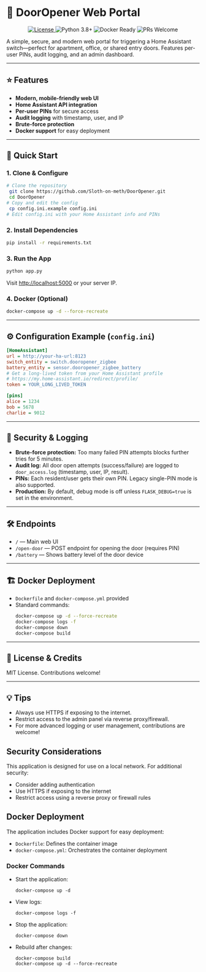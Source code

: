 # 🚪 DoorOpener Web Portal

<p align="center">
  <a href="https://github.com/Sloth-on-meth/DoorOpener/blob/main/LICENSE">
    <img src="https://img.shields.io/github/license/Sloth-on-meth/DoorOpener?style=for-the-badge" alt="License">
  </a>
  <img src="https://img.shields.io/badge/python-3.8%2B-blue?style=for-the-badge" alt="Python 3.8+">
  <img src="https://img.shields.io/badge/docker-ready-2496ed?style=for-the-badge&logo=docker&logoColor=white" alt="Docker Ready">
  <img src="https://img.shields.io/badge/PRs-welcome-brightgreen?style=for-the-badge" alt="PRs Welcome">
</p>

A simple, secure, and modern web portal for triggering a Home Assistant switch—perfect for apartment, office, or shared entry doors. Features per-user PINs, audit logging, and an admin dashboard.

---

## ⭐ Features

- **Modern, mobile-friendly web UI**
- **Home Assistant API integration** 
- **Per-user PINs** for secure access
- **Audit logging** with timestamp, user, and IP
- **Brute-force protection**
- **Docker support** for easy deployment

---

## 🚀 Quick Start

### 1. Clone & Configure
```bash
# Clone the repository
 git clone https://github.com/Sloth-on-meth/DoorOpener.git
 cd DoorOpener
# Copy and edit the config
 cp config.ini.example config.ini
# Edit config.ini with your Home Assistant info and PINs
```

### 2. Install Dependencies
```bash
pip install -r requirements.txt
```

### 3. Run the App
```bash
python app.py
```
Visit [http://localhost:5000](http://localhost:5000) or your server IP.

### 4. Docker (Optional)
```bash
docker-compose up -d --force-recreate
```

---

## ⚙️ Configuration Example (`config.ini`)
```ini
[HomeAssistant]
url = http://your-ha-url:8123
switch_entity = switch.dooropener_zigbee
battery_entity = sensor.dooropener_zigbee_battery
# Get a long-lived token from your Home Assistant profile
# https://my.home-assistant.io/redirect/profile/
token = YOUR_LONG_LIVED_TOKEN

[pins]
alice = 1234
bob = 5678
charlie = 9012


```

---

## 🔑 Security & Logging
- **Brute-force protection:** Too many failed PIN attempts blocks further tries for 5 minutes.
- **Audit log:** All door open attempts (success/failure) are logged to `door_access.log` (timestamp, user, IP, result).
- **PINs:** Each resident/user gets their own PIN. Legacy single-PIN mode is also supported.
- **Production:** By default, debug mode is off unless `FLASK_DEBUG=true` is set in the environment.

---

## 🛠️ Endpoints
- `/` — Main web UI
- `/open-door` — POST endpoint for opening the door (requires PIN)
- `/battery` — Shows battery level of the door device

---

## 🏗️ Docker Deployment
- `Dockerfile` and `docker-compose.yml` provided
- Standard commands:
  ```bash
  docker-compose up -d --force-recreate
  docker-compose logs -f
  docker-compose down
  docker-compose build
  ```

---

## 📝 License & Credits
MIT License. Contributions welcome!

---

## 💡 Tips
- Always use HTTPS if exposing to the internet.
- Restrict access to the admin panel via reverse proxy/firewall.
- For more advanced logging or user management, contributions are welcome!

## Security Considerations

This application is designed for use on a local network. For additional security:

- Consider adding authentication
- Use HTTPS if exposing to the internet
- Restrict access using a reverse proxy or firewall rules

## Docker Deployment

The application includes Docker support for easy deployment:

- `Dockerfile`: Defines the container image
- `docker-compose.yml`: Orchestrates the container deployment

### Docker Commands

- Start the application:
  ```
  docker-compose up -d
  ```

- View logs:
  ```
  docker-compose logs -f
  ```

- Stop the application:
  ```
  docker-compose down
  ```

- Rebuild after changes:
  ```
  docker-compose build
  docker-compose up -d --force-recreate
  ```
